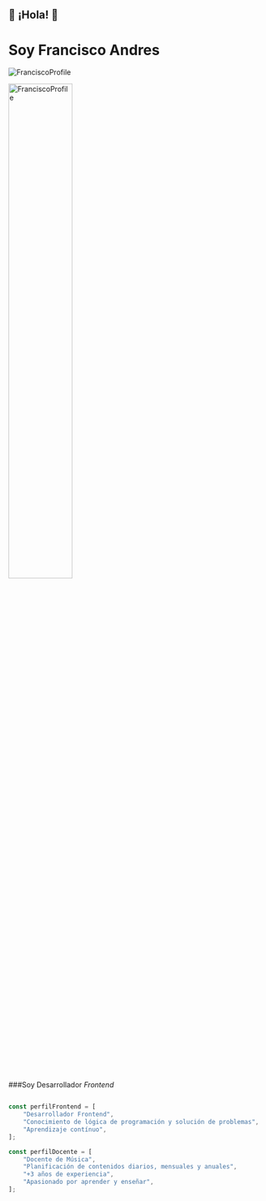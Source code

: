 👋 ¡Hola! 👋
------
Soy Francisco Andres
======

![FranciscoProfile](https://i.ibb.co/wMX4ZKs/corte-fran.jpg)
<p><img style="width:50%;align-items:center" src="https://i.ibb.co/wMX4ZKs/corte-fran.jpg" alt="FranciscoProfile" /></p>

###Soy Desarrollador _Frontend_

```javascript

const perfilFrontend = [
    "Desarrollador Frontend",
    "Conocimiento de lógica de programación y solución de problemas",
    "Aprendizaje contínuo",
];

const perfilDocente = [
    "Docente de Música",
    "Planificación de contenidos diarios, mensuales y anuales",
    "+3 años de experiencia",
    "Apasionado por aprender y enseñar",
];
```
